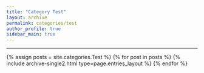 ```yaml
---
title: "Category Test"
layout: archive
permalink: categories/test
author_profile: true
sidebar_main: true
---
```


<!-- 공백이 포함되어 있는 카테고리 이름의 경우 site.categories['a b c'] 이런식으로! -->

***

{% assign posts = site.categories.Test %}
{% for post in posts %} {% include archive-single2.html type=page.entries_layout %} {% endfor %}